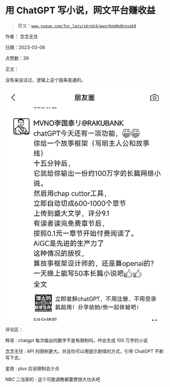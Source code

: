 # 用 ChatGPT 写小说，网文平台赚收益

> 原文：[`www.yuque.com/for_lazy/xkrm14/wwur6qg0o8nnseb8`](https://www.yuque.com/for_lazy/xkrm14/wwur6qg0o8nnseb8)

作者： 念念无住 

日期：2023-03-08 

点赞数：39 

正文： 

没有亲自试过，逻辑上这个链条是通的。 

![](img/a13cef1d49eee5e48fafd1a3a81b1a2d.png) 

评论区： 

辉哥 : chatgpt 每次输出的数字不是有限制吗，咋会生成 100 万字的小说 

念念无住 : API 的限制更大。并且你可以用提示剧情的方式，引导 ChatGPT 不断写下去， 

星夜 : plus 应该限制会少点 

NBC 二当家的 : 这个可能调教都要费很大功夫吧 

